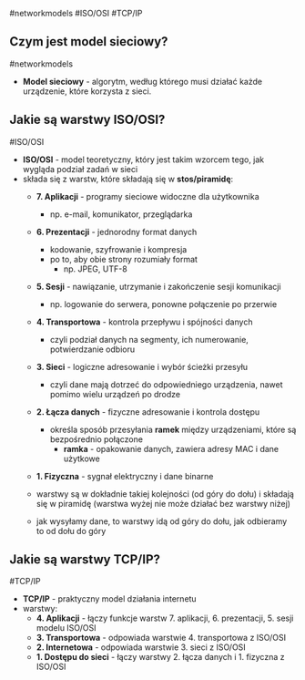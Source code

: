 #networkmodels #ISO/OSI #TCP/IP

## Czym jest model sieciowy?
#networkmodels 
- **Model sieciowy** - algorytm, według którego musi działać każde urządzenie, które korzysta z sieci.
## Jakie są warstwy ISO/OSI?
#ISO/OSI
- **ISO/OSI** - model teoretyczny, który jest takim wzorcem tego, jak wygląda podział zadań w sieci
- składa się z warstw, które składają się w **stos/piramidę**:
	- **7. Aplikacji** - programy sieciowe widoczne dla użytkownika
		- np. e-mail, komunikator, przeglądarka
	- **6. Prezentacji** - jednorodny format danych
		- kodowanie, szyfrowanie i kompresja
		- po to, aby obie strony rozumiały format
			- np. JPEG, UTF-8
	- **5. Sesji** - nawiązanie, utrzymanie i zakończenie sesji komunikacji
		- np. logowanie do serwera, ponowne połączenie po przerwie
	- **4. Transportowa** - kontrola przepływu i spójności danych
		- czyli podział danych na segmenty, ich numerowanie, potwierdzanie odbioru
	- **3. Sieci** - logiczne adresowanie i wybór ścieżki przesyłu
		- czyli dane mają dotrzeć do odpowiedniego urządzenia, nawet pomimo wielu urządzeń po drodze
	- **2. Łącza danych** - fizyczne adresowanie i kontrola dostępu
		- określa sposób przesyłania **ramek** między urządzeniami, które są bezpośrednio połączone
			- **ramka** - opakowanie danych, zawiera adresy MAC i dane użytkowe
	- **1. Fizyczna** - sygnał elektryczny i dane binarne
	
	- warstwy są w dokładnie takiej kolejności (od góry do dołu) i składają się w piramidę (warstwa wyżej nie może działać bez warstwy niżej)
	- jak wysyłamy dane, to warstwy idą od góry do dołu, jak odbieramy to od dołu do góry

## Jakie są warstwy TCP/IP?
#TCP/IP 
- **TCP/IP** - praktyczny model działania internetu
- warstwy:
	- **4. Aplikacji** - łączy funkcje warstw 7. aplikacji, 6. prezentacji, 5. sesji modelu ISO/OSI
	- **3. Transportowa** - odpowiada warstwie 4. transportowa z ISO/OSI
	- **2. Internetowa** - odpowiada warstwie 3. sieci z ISO/OSI
	- **1. Dostępu do sieci** - łączy warstwy 2. łącza danych i 1. fizyczna z ISO/OSI